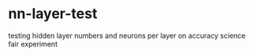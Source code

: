 # nn-layer-test
testing hidden layer numbers and neurons per layer on accuracy
science fair experiment
